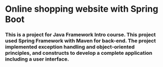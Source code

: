 # Online shopping website with Spring Boot
### This is a project for Java Framework Intro course. This project used Spring Framework with Maven for back-end. The project implemented exception handling and object-oriented principles, and constructs to develop a complete application including a user interface.
